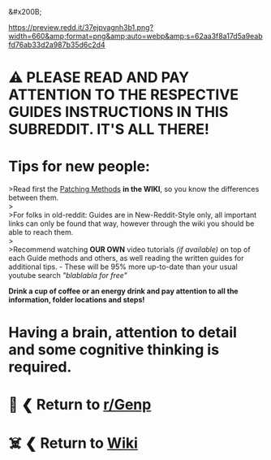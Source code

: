 &amp;#x200B;

https://preview.redd.it/37ejpvagnh3b1.png?width=660&amp;format=png&amp;auto=webp&amp;s=62aa3f8a17d5a9eabfd76ab33d2a987b35d6c2d4

# ⚠️ PLEASE READ AND PAY ATTENTION TO THE RESPECTIVE GUIDES INSTRUCTIONS IN THIS SUBREDDIT. IT'S ALL THERE!

# Tips for new people:

&gt;Read first the [Patching Methods](https://www.reddit.com/r/GenP/wiki/index/#wiki_.1F4D6_.279C_patching_methods) **in the WIKI**, so you know the differences between them.  
&gt;  
&gt;For folks in old-reddit: Guides are in New-Reddit-Style only, all important links can only be found that way, however through the wiki you should be able to reach them.  
&gt;  
&gt;Recommend watching **OUR OWN** video tutorials *(if available)* on top of each Guide methods and others, as well reading the written guides for additional tips. - These will be 95% more up-to-date than your usual youtube search *"blablabla for free"*

**Drink a cup of coffee or an energy drink and pay attention to all the information, folder locations and steps!**

# Having a brain, attention to detail and some cognitive thinking is required.

# 🛟 ❮ Return to [r/Genp](https://www.reddit.com/r/GenP/)

# ☠️ ❮ Return to [Wiki](https://www.reddit.com/r/GenP/wiki/index/)